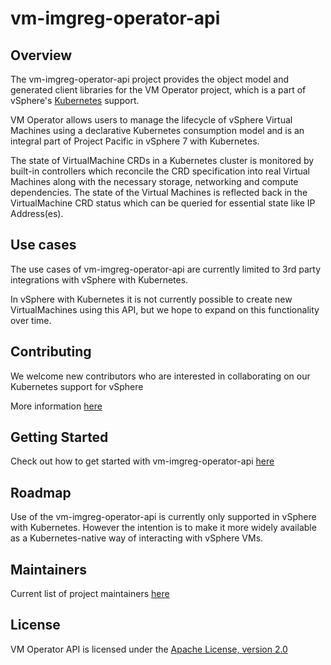# vm-imgreg-operator-api

## Overview

The vm-imgreg-operator-api project provides the object model and generated client libraries
for the VM Operator project, which is a part of vSphere's [Kubernetes](https://kubernetes.io)
support.

VM Operator allows users to manage the lifecycle of vSphere Virtual Machines using
a declarative Kubernetes consumption model and is an integral part of Project Pacific
in vSphere 7 with Kubernetes.

The state of VirtualMachine CRDs in a Kubernetes cluster is monitored by built-in controllers
which reconcile the CRD specification into real Virtual Machines along with the necessary
storage, networking and compute dependencies. The state of the Virtual Machines is reflected
back in the VirtualMachine CRD status which can be queried for essential state like IP Address(es).

## Use cases

The use cases of vm-imgreg-operator-api are currently limited to 3rd party integrations with vSphere with Kubernetes.

In vSphere with Kubernetes it is not currently possible to create new VirtualMachines using this API, but we
hope to expand on this functionality over time.

## Contributing

We welcome new contributors who are interested in collaborating on our Kubernetes support for vSphere

More information [here](CONTRIBUTING.md)

## Getting Started

Check out how to get started with vm-imgreg-operator-api [here](GETTING-STARTED.md)

## Roadmap

Use of the vm-imgreg-operator-api is currently only supported in vSphere with Kubernetes.
However the intention is to make it more widely available as a Kubernetes-native
way of interacting with vSphere VMs.

## Maintainers

Current list of project maintainers [here](MAINTAINERS.md)

## License

VM Operator API is licensed under the [Apache License, version 2.0](LICENSE)
